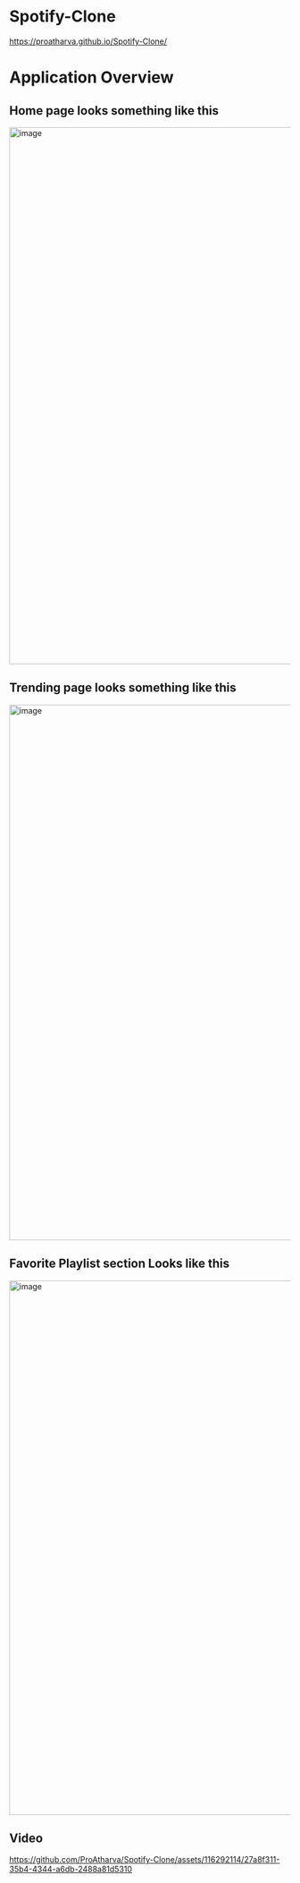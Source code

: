 # Spotify-Clone

https://proatharva.github.io/Spotify-Clone/

# Application Overview

## Home page looks something like this

<img width="960" alt="image" src="https://github.com/ProAtharva/Spotify-Clone/assets/116292114/054d9c5f-56e1-4192-a766-849013125608">

## Trending page looks something like this

<img width="957" alt="image" src="https://github.com/ProAtharva/Spotify-Clone/assets/116292114/328d83b2-4f4d-414f-994a-5b95c71e0062">

## Favorite Playlist section Looks like this

<img width="955" alt="image" src="https://github.com/ProAtharva/Spotify-Clone/assets/116292114/ecfa1ecd-3153-44f1-b06b-644e0433bb56">

## Video

https://github.com/ProAtharva/Spotify-Clone/assets/116292114/27a8f311-35b4-4344-a6db-2488a81d5310

